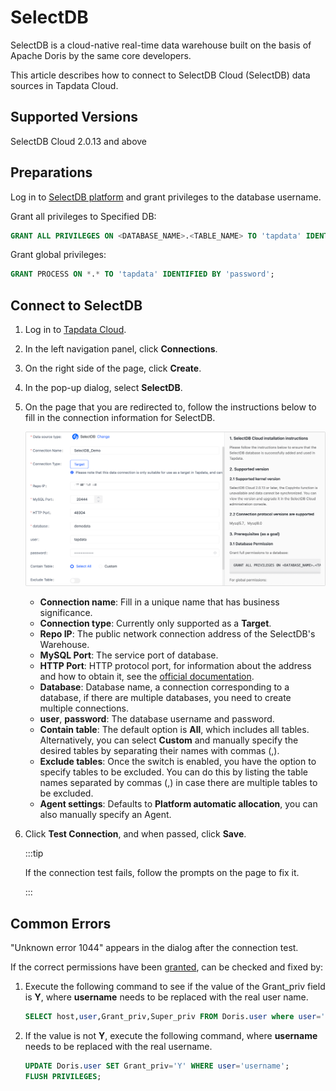 # SelectDB

SelectDB is a cloud-native real-time data warehouse built on the basis of Apache Doris by the same core developers. 

This article describes how to connect to SelectDB Cloud (SelectDB) data sources in Tapdata Cloud.

## Supported Versions

SelectDB Cloud 2.0.13 and above

## Preparations

Log in to [SelectDB platform](https://en.selectdb.cloud/) and grant privileges to the database username.

Grant all privileges to Specified DB:

```sql
GRANT ALL PRIVILEGES ON <DATABASE_NAME>.<TABLE_NAME> TO 'tapdata' IDENTIFIED BY 'password';
```

Grant global privileges:

```sql
GRANT PROCESS ON *.* TO 'tapdata' IDENTIFIED BY 'password';
```



## Connect to SelectDB

1. Log in to [Tapdata Cloud](https://cloud.tapdata.io/).

2. In the left navigation panel, click **Connections**.

4. On the right side of the page, click **Create**.

5. In the pop-up dialog, select **SelectDB**.

6. On the page that you are redirected to, follow the instructions below to fill in the connection information for SelectDB.

   ![Connect to SelectDB](../../images/connect_selectdb.png)

    - **Connection name**: Fill in a unique name that has business significance.
    - **Connection type**: Currently only supported as a **Target**.
    - **Repo IP**: The public network connection address of the SelectDB's Warehouse.
    - **MySQL Port**: The service port of database.
    - **HTTP Port**: HTTP protocol port, for information about the address and how to obtain it, see the [official documentation](https://en.selectdb.com/docs/User%20Guide/Connect%20Warehouse).
    - **Database**: Database name, a connection corresponding to a database, if there are multiple databases, you need to create multiple connections.
    - **user**, **password**: The database username and password.
    - **Contain table**: The default option is **All**, which includes all tables. Alternatively, you can select **Custom** and manually specify the desired tables by separating their names with commas (,).
    - **Exclude tables**: Once the switch is enabled, you have the option to specify tables to be excluded. You can do this by listing the table names separated by commas (,) in case there are multiple tables to be excluded.
    - **Agent settings**: Defaults to **Platform automatic allocation**, you can also manually specify an Agent.

7. Click **Test Connection**, and when passed, click **Save**.

   :::tip

   If the connection test fails, follow the prompts on the page to fix it.

   :::



## Common Errors

"Unknown error 1044" appears in the dialog after the connection test.

If the correct permissions have been [granted](#preparations), can be checked and fixed by:

1. Execute the following command to see if the value of the Grant_priv field is **Y**, where **username** needs to be replaced with the real user name.

   ```sql
   SELECT host,user,Grant_priv,Super_priv FROM Doris.user where user='username';
   ```



2. If the value is not **Y**, execute the following command, where **username** needs to be replaced with the real username.

   ```sql
   UPDATE Doris.user SET Grant_priv='Y' WHERE user='username';
   FLUSH PRIVILEGES;
   ```

